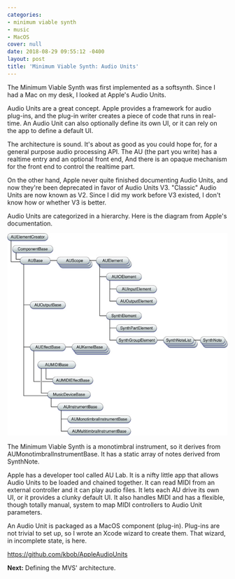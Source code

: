 ```yaml
---
categories:
- minimum viable synth
- music
- MacOS
cover: null
date: 2018-08-29 09:55:12 -0400
layout: post
title: 'Minimum Viable Synth: Audio Units'
---
```

The Minimum Viable Synth was first implemented as a softsynth.  Since
I had a Mac on my desk, I looked at Apple's Audio Units.

Audio Units are a great concept.  Apple provides a framework for audio
plug-ins, and the plug-in writer creates a piece of code that runs in
real-time.  An Audio Unit can also optionally define its own UI, or it
can rely on the app to define a default UI.

The architecture is sound.  It's about as good as you could hope for,
for a general purpose audio processing API.  The AU (the part you
write) has a realtime entry and an optional front end, And there is an
opaque mechanism for the front end to control the realtime part.

On the other hand, Apple never quite finished documenting Audio Units,
and now they're been deprecated in favor of Audio Units V3.  "Classic"
Audio Units are now known as V2.  Since I did my work before V3
existed, I don't know how or whether V3 is better.

Audio Units are categorized in a hierarchy.  Here is the diagram from
Apple's documentation.

![AU Class Hierarchy](/images/au_class_hierarchy.jpg)

The Minimum Viable Synth is a monotimbral instrument, so it derives
from AUMonotimbralInstrumentBase.  It has a static array of notes
derived from SynthNote.

Apple has a developer tool called AU Lab.  It is a nifty little app
that allows Audio Units to be loaded and chained together.  It can
read MIDI from an external controller and it can play audio files.
It lets each AU drive its own UI, or it provides a clunky default UI.
It also handles MIDI and has a flexible, though totally manual, system
to map MIDI controllers to Audio Unit parameters.

An Audio Unit is packaged as a MacOS component (plug-in).  Plug-ins
are not trivial to set up, so I wrote an Xcode wizard to create them.
That wizard, in incomplete state, is here.

https://github.com/kbob/AppleAudioUnits


**Next:** Defining the MVS' architecture.
